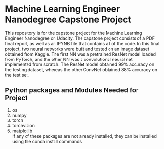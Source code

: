 # Machine Learning Engineer Nanodegree Capstone Project
This repository is for the capstone project for the Machine Learning Engineer Nanodegree on Udacity. The capstone
project consists of a PDF final report, as well as an IPYNB file that contains all of the code. In this final
project, two neural networks were built and tested on an image dataset obtained from Kaggle. The first NN was a 
pretrained ResNet model loaded from PyTorch, and the other NN was a convolutional neural net implemented from 
scratch. The ResNet model obtained 99% accuracy on the testing dataset, whereas the other ConvNet obtained
88% accuracy on the test set. 

## Python packages and Modules Needed for Project
1. os
2. numpy
3. torch
4. torchvision
5. matplotlib  
If any of these packages are not already installed, they can be installed using the conda install commands. 
